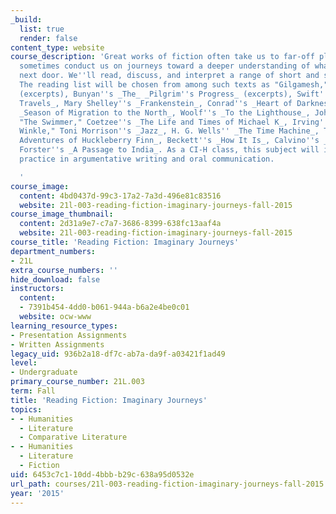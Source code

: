 ```yaml
---
_build:
  list: true
  render: false
content_type: website
course_description: 'Great works of fiction often take us to far-off places; they
  sometimes conduct us on journeys toward a deeper understanding of what''s right
  next door. We''ll read, discuss, and interpret a range of short and short-ish works:
  The reading list will be chosen from among such texts as "Gilgamesh," Homer''s _Odyssey_
  (excerpts), Bunyan''s _The_ _Pilgrim''s Progress_ (excerpts), Swift''s _Gulliver''s
  Travels_, Mary Shelley''s _Frankenstein_, Conrad''s _Heart of Darkness_, Saleh''s
  _Season of Migration to the North_, Woolf''s _To the Lighthouse_, John Cheever''s
  "The Swimmer," Coetzee''s _The Life and Times of Michael K_, Irving''s "Rip Van
  Winkle," Toni Morrison''s _Jazz_, H. G. Wells'' _The Time Machine_, Twain''s _The
  Adventures of Huckleberry Finn_, Beckett''s _How It Is_, Calvino''s _Invisible Cities_,
  Forster''s _A Passage to India_. As a CI-H class, this subject will involve substantial
  practice in argumentative writing and oral communication.

  '
course_image:
  content: 4bd0437d-99c3-17a2-7a3d-496e81c83516
  website: 21l-003-reading-fiction-imaginary-journeys-fall-2015
course_image_thumbnail:
  content: 2d31a9e7-c7a7-3686-8399-638fc13aaf4a
  website: 21l-003-reading-fiction-imaginary-journeys-fall-2015
course_title: 'Reading Fiction: Imaginary Journeys'
department_numbers:
- 21L
extra_course_numbers: ''
hide_download: false
instructors:
  content:
  - 7391b454-4dd0-b061-944a-b6a2e4be0c01
  website: ocw-www
learning_resource_types:
- Presentation Assignments
- Written Assignments
legacy_uid: 936b2a18-df7c-ab7a-da9f-a03421f1ad49
level:
- Undergraduate
primary_course_number: 21L.003
term: Fall
title: 'Reading Fiction: Imaginary Journeys'
topics:
- - Humanities
  - Literature
  - Comparative Literature
- - Humanities
  - Literature
  - Fiction
uid: 6453c7c1-10dd-4bbb-b29c-638a95d0532e
url_path: courses/21l-003-reading-fiction-imaginary-journeys-fall-2015
year: '2015'
---
```

